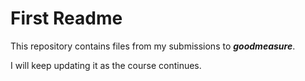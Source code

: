 # First Readme 

This repository contains files from my submissions to **_goodmeasure_**.

I will keep updating it as the course continues.
